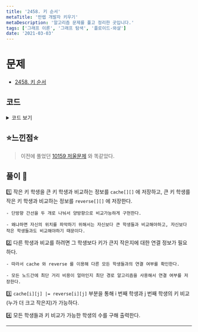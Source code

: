 ```yaml
---
title: '2458. 키 순서'
metaTitle: '만렙 개발자 키우기'
metaDescription: '알고리즘 문제를 풀고 정리한 곳입니다.'
tags: ['그래프 이론', '그래프 탐색', '플로이드-와샬']
date: '2021-03-03'
---
```


# 문제
- [2458. 키 순서](https://www.acmicpc.net/problem/2458)

## 코드

<details><summary> 코드 보기 </summary>

``` java
import java.io.BufferedReader;
import java.io.IOException;
import java.io.InputStreamReader;
import java.util.StringTokenizer;

public class Q2458 {
    static int n, m;
    static boolean cache[][], reverse[][];
    public static void main(String[] args) throws IOException {
        init();
        solution();
    }

    private static void solution() {
        for (int k = 1; k <= n; k++) {
            for (int i = 1; i <= n ; i++) {
                for (int j = 1; j <= n; j++) {
                    // 작은 키 -> 큰 키 비교
                    if(cache[i][k] && cache[k][j])
                        cache[i][j] = true;

                    // 큰 키 -> 작은 키 비교
                    if(reverse[i][k] && reverse[k][j])
                        reverse[i][j] = true;
                }
            }
        }

        /* 큰 키, 작은 키 비교 가능한지 체크 */
        for (int i = 1; i <= n; i++) {
            for (int j = 1; j <= n; j++) {
                cache[i][j] |= reverse[i][j]; // 큰 키 -> 작은 키 비교 가능한 학생도 추가해줌.
            }
        }

        // i 번째 학생과 j 번째 학생이 키가 비교 가능한지 확인
        int ans = 0;
        for (int i = 1; i <= n; i++) {
            int cnt = 0;
            // 모든 학생들과 비교가 가능하다면 자신이 몇번째인지 알 수 있다.
            for (int j = 1; j <= n; j++) {
                if(i == j) continue;
                if(cache[i][j])
                    cnt += 1;
            }
            if(cnt == n - 1)
                ans += 1;
        }
        System.out.println(ans);
    }

    private static void init() throws IOException {
        BufferedReader br = new BufferedReader(new InputStreamReader(System.in));
        StringTokenizer st = new StringTokenizer(br.readLine());
        n = stoi(st.nextToken());
        m = stoi(st.nextToken());
        cache = new boolean[n + 1][n + 1];
        reverse = new boolean[n + 1][n + 1];
        for (int i = 1; i <= m; i++) {
            st = new StringTokenizer(br.readLine());
            int u = stoi(st.nextToken()), v = stoi(st.nextToken());
            cache[u][v] = true; // 작은 키 -> 큰 키 로 단방향 간선 연결
            reverse[v][u] = true; // 큰 키 -> 작은 키 로 단방향 간선 연결
        }
    }

    private static int stoi(String str) {
        return Integer.parseInt(str);
    }

}
```

</details>

## ⭐️느낀점⭐️
> 이전에 풀었던 [10159 저울문제](https://www.acmicpc.net/problem/10159) 와 똑같았다.

## 풀이 📣


1️⃣ 작은 키 학생을 큰 키 학생과 비교하는 정보를 `cache[][]` 에 저장하고, 큰 키 학생를 작은 키 학생과 비교하는 정보를 `reverse[][]` 에 저장한다.

    - 단방향 간선을 두 개로 나눠서 양방향으로 비교가능하게 구현한다.

    - 왜냐하면 자신의 위치를 파악하기 위해서는 자신보다 큰 학생들과 비교해야하고, 자신보다 작은 학생들과도 비교해야하기 때문이다.


2️⃣ 다른 학생과 비교를 하려면 그 학생보다 키가 큰지 작은지에 대한 연결 정보가 필요하다.

    - 따라서 cache 와 reverse 를 이용해 다른 모든 학생들과의 연결 여부를 확인한다.

    - 모든 노드간에 최단 거리 비용이 얼마인지 최단 경로 알고리즘을 사용해서 연결 여부를 저장한다.


3️⃣ `cache[i][j] |= reverse[i][j]` 부분을 통해 i 번째 학생과 j 번째 학생의 키 비교(누가 더 크고 작은지)가 가능하다.


4️⃣ 모든 학생들과 키 비교가 가능한 학생의 수를 구해 출력한다.


<hr/>
